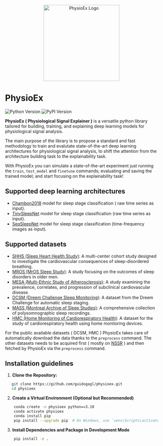 <p align="center">
<img src="assets/images/logo.svg" width = "250px", alt="PhysioEx Logo">

<h1>PhysioEx</h1>
</p>

![Python Version](https://img.shields.io/badge/python-3.7%2B-blue)
![PyPI Version](https://badge.fury.io/py/physioex.svg)

**PhysioEx ( Physiological Signal Explainer )** is a versatile python library tailored for building, training, and explaining deep learning models for physiological signal analysis. 

The main purpose of the library is to propose a standard and fast methodology to train and evalutate state-of-the-art deep learning architectures for physiological signal analysis, to shift the attention from the architecture building task to the explainability task. 

With PhysioEx you can simulate a state-of-the-art experiment just running the `train`, `test_model`  and `finetune` commands; evaluating and saving the trained model; and start focusing on the explainability task! 

## Supported deep learning architectures

- [Chambon2018](https://ieeexplore.ieee.org/document/8307462) model for sleep stage classification ( raw time series as input).
- [TinySleepNet](https://github.com/akaraspt/tinysleepnet) model for sleep stage classification (raw time series as input).
- [SeqSleepNet](https://arxiv.org/pdf/1809.10932.pdf) model for sleep stage classification (time-frequency images as input).

## Supported datasets

- [SHHS (Sleep Heart Health Study)](https://sleepdata.org/datasets/shhs): A multi-center cohort study designed to investigate the cardiovascular consequences of sleep-disordered breathing.
- [MROS (MrOS Sleep Study)](https://sleepdata.org/datasets/mros): A study focusing on the outcomes of sleep disorders in older men.
- [MESA (Multi-Ethnic Study of Atherosclerosis)](https://sleepdata.org/datasets/mesa): A study examining the prevalence, correlates, and progression of subclinical cardiovascular disease.
- [DCSM (Dreem Challenge Sleep Monitoring)](https://physionet.org/content/dreem/1.0.0/): A dataset from the Dreem Challenge for automatic sleep staging.
- [MASS (Montreal Archive of Sleep Studies)](https://massdb.herokuapp.com/en/): A comprehensive collection of polysomnographic sleep recordings.
- [HMC (Home Monitoring of Cardiorespiratory Health)](https://physionet.org/content/hmc-kinematics/1.0.0/): A dataset for the study of cardiorespiratory health using home monitoring devices.

For the public available datasets ( DCSM, HMC ) PhysioEx takes care of automatically download the data thanks to the `preprocess` command. The other datasets needs to be acquired first ( mostly on [NSSR](https://sleepdata.org) ) and then fetched by PhysioEx via the `preprocess` command.

## Installation guidelines

1. **Clone the Repository:**
```bash
   git clone https://github.com/guidogagl/physioex.git
   cd physioex
```
2. **Create a Virtual Environment (Optional but Recommended)**
```bash
    conda create -n physioex python==3.10
    conda activate physioex
    conda install pip
    pip install --upgrade pip  # On Windows, use `venv\Scripts\activate`
```
3. **Install Dependencies and Package in Development Mode**
```bash
    pip install -e .
```